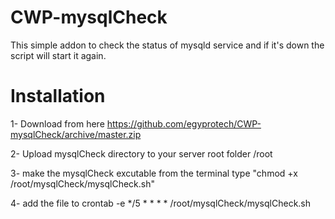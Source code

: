 # CWP-mysqlCheck

This simple addon to check the status of mysqld service and if it's down the script will start it again.


# Installation

1- Download from here https://github.com/egyprotech/CWP-mysqlCheck/archive/master.zip

2- Upload mysqlCheck directory to your server root folder /root

3- make the mysqlCheck excutable from the terminal type "chmod +x /root/mysqlCheck/mysqlCheck.sh"

4- add the file to crontab -e   */5 * * * * /root/mysqlCheck/mysqlCheck.sh	

